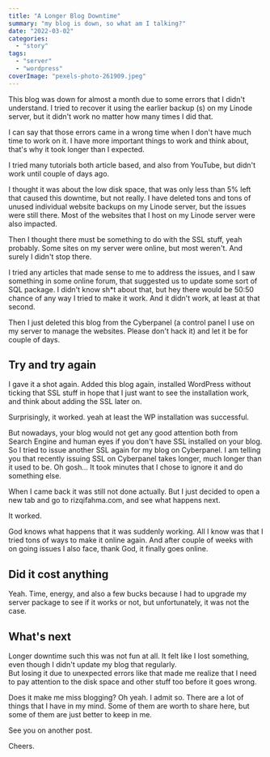 ```yaml
---
title: "A Longer Blog Downtime"
summary: "my blog is down, so what am I talking?"
date: "2022-03-02"
categories: 
  - "story"
tags: 
  - "server"
  - "wordpress"
coverImage: "pexels-photo-261909.jpeg"
---
```


This blog was down for almost a month due to some errors that I didn't understand. I tried to recover it using the earlier backup (s) on my Linode server, but it didn't work no matter how many times I did that.

I can say that those errors came in a wrong time when I don't have much time to work on it. I have more important things to work and think about, that's why it took longer than I expected.

I tried many tutorials both article based, and also from YouTube, but didn't work until couple of days ago.

I thought it was about the low disk space, that was only less than 5% left that caused this downtime, but not really. I have deleted tons and tons of unused individual website backups on my Linode server, but the issues were still there. Most of the websites that I host on my Linode server were also impacted.

Then I thought there must be something to do with the SSL stuff, yeah probably. Some sites on my server were online, but most weren't. And surely I didn't stop there.

I tried any articles that made sense to me to address the issues, and I saw something in some online forum, that suggested us to update some sort of SQL package. I didn't know sh\*t about that, but hey there would be 50:50 chance of any way I tried to make it work. And it didn't work, at least at that second.

Then I just deleted this blog from the Cyberpanel (a control panel I use on my server to manage the websites. Please don't hack it) and let it be for couple of days.

## Try and try again

I gave it a shot again. Added this blog again, installed WordPress without ticking that SSL stuff in hope that I just want to see the installation work, and think about adding the SSL later on.

Surprisingly, it worked. yeah at least the WP installation was successful.

But nowadays, your blog would not get any good attention both from Search Engine and human eyes if you don't have SSL installed on your blog. So I tried to issue another SSL again for my blog on Cyberpanel. I am telling you that recently issuing SSL on Cyberpanel takes longer, much longer than it used to be. Oh gosh... It took minutes that I chose to ignore it and do something else.

When I came back it was still not done actually. But I just decided to open a new tab and go to rizqifahma.com, and see what happens next.

It worked.

God knows what happens that it was suddenly working. All I know was that I tried tons of ways to make it online again. And after couple of weeks with on going issues I also face, thank God, it finally goes online.

## Did it cost anything

Yeah. Time, energy, and also a few bucks because I had to upgrade my server package to see if it works or not, but unfortunately, it was not the case.

## What's next

Longer downtime such this was not fun at all. It felt like I lost something, even though I didn't update my blog that regularly.  
But losing it due to unexpected errors like that made me realize that I need to pay attention to the disk space and other stuff too before it goes wrong.

Does it make me miss blogging? Oh yeah. I admit so. There are a lot of things that I have in my mind. Some of them are worth to share here, but some of them are just better to keep in me.

See you on another post.

Cheers.
